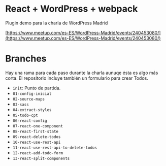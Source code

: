 # React + WordPress + webpack

Plugin demo para la charla de WordPress Madrid

[https://www.meetup.com/es-ES/WordPress-Madrid/events/240453080/](https://www.meetup.com/es-ES/WordPress-Madrid/events/240453080/)

# Branches

Hay una rama para cada paso durante la charla aunuqe ésta es algo más corta. El repositorio incluye también un formulario para crear Todos.

- `init`: Punto de partida.
- `01-config-inicial`
- `02-source-maps`
- `03-sass`
- `04-extract-styles`
- `05-todo-cpt`
- `06-react-config`
- `07-react-one-component`
- `08-react-first-state`
- `09-react-delete-todos`
- `10-react-use-rest-api`
- `11-react-use-rest-api-to-delete-todos`
- `12-react-add-todo-form`
- `13-react-split-components`